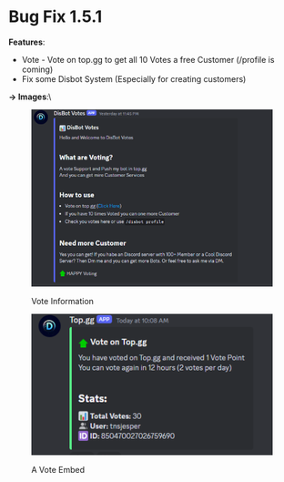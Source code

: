 # Bug Fix 1.5.1

**Features**:

* Vote - Vote on top.gg to get all 10 Votes a free Customer (/profile is coming)
* Fix some Disbot System (Especially for creating customers)

**-> Images**:\


<figure><img src="../../.gitbook/assets/image (4).png" alt=""><figcaption><p>Vote Information</p></figcaption></figure>

<figure><img src="../../.gitbook/assets/image (3).png" alt=""><figcaption><p>A Vote Embed</p></figcaption></figure>
